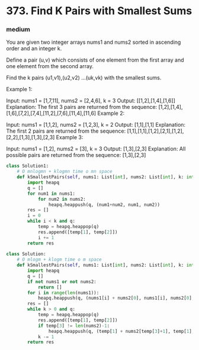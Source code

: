 # 373. Find K Pairs with Smallest Sums
### medium
You are given two integer arrays nums1 and nums2 sorted in ascending order and an integer k.

Define a pair (u,v) which consists of one element from the first array and one element from the second array.

Find the k pairs (u1,v1),(u2,v2) ...(uk,vk) with the smallest sums.

Example 1:

Input: nums1 = [1,7,11], nums2 = [2,4,6], k = 3
Output: [[1,2],[1,4],[1,6]] 
Explanation: The first 3 pairs are returned from the sequence: 
             [1,2],[1,4],[1,6],[7,2],[7,4],[11,2],[7,6],[11,4],[11,6]
Example 2:

Input: nums1 = [1,1,2], nums2 = [1,2,3], k = 2
Output: [1,1],[1,1]
Explanation: The first 2 pairs are returned from the sequence: 
             [1,1],[1,1],[1,2],[2,1],[1,2],[2,2],[1,3],[1,3],[2,3]
Example 3:

Input: nums1 = [1,2], nums2 = [3], k = 3
Output: [1,3],[2,3]
Explanation: All possible pairs are returned from the sequence: [1,3],[2,3]

```python
class Solution1:
    # O mnlogmn + klogmn time o mn space
    def kSmallestPairs(self, nums1: List[int], nums2: List[int], k: int) -> List[List[int]]:
        import heapq
        q = []
        for num1 in nums1:
            for num2 in nums2:
                heapq.heappush(q, (num1+num2, num1, num2))   
        res = []
        i = 0
        while i < k and q:
            temp = heapq.heappop(q)
            res.append([temp[1], temp[2]])
            i += 1
        return res
    
class Solution:
    # O mlogm + klogm time o m space
    def kSmallestPairs(self, nums1: List[int], nums2: List[int], k: int) -> List[List[int]]:
        import heapq
        q = []
        if not nums1 or not nums2:
            return []
        for i in range(len(nums1)):
            heapq.heappush(q, (nums1[i] + nums2[0], nums1[i], nums2[0], 0))
        res = []            
        while k > 0 and q:
            temp = heapq.heappop(q)
            res.append([temp[1], temp[2]])
            if temp[3] != len(nums2)-1:
                heapq.heappush(q, (temp[1] + nums2[temp[3]+1], temp[1], nums2[temp[3]+1], temp[3]+1))
            k -= 1
        return res
```